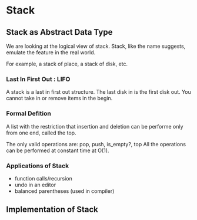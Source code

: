 # Stack

## Stack as Abstract Data Type

We are looking at the logical view of stack.  Stack, like the name suggests, emulate the feature in the real world.

For example, a stack of place, a stack of disk, etc.

### Last In First Out : LIFO
A stack is a last in first out structure.  The last disk in is the first disk out.  You cannot take in or remove items in the begin.

### Formal Defition
A list with the restriction that insertion and deletion can be performe only from one end, called the top.

The only valid operations are: pop, push, is_empty?, top
All the operations can be performed at constant time at O(1).

### Applications of Stack
  + function calls/recursion
  + undo in an editor
  + balanced parentheses (used in compiler)

## Implementation of Stack

